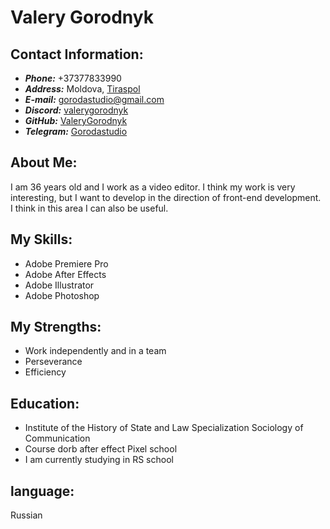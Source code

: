 # Valery Gorodnyk

## Contact Information:
* ___Phone:___ +37377833990
* ___Address:___ Moldovа, [Tiraspol](https://www.google.com/maps/place/%D0%A2%D0%B8%D1%80%D0%B0%D1%81%D0%BF%D0%BE%D0%BB%D1%8C/@46.8398122,29.5854582,13.75z/data=!4m6!3m5!1s0x40c902e8fd3f4cbf:0xfffe2ce60be34818!8m2!3d46.848185!4d29.5968051!16zL20vMHBkYnM?entry=ttu)
* ___E-mail:___ gorodastudio@gmail.com
* ___Discord:___ [valerygorodnyk](https://discordapp.com/users/1116318462537633852/)
* ___GitHub:___ [ValeryGorodnyk](https://github.com/ValeryGorodnyk)
* ___Telegram:___ [Gorodastudio](https://t.me/Gorodastudio)

## About Me:
I am 36 years old and I work as a video editor. I think my work is very interesting, but I want to develop in the direction of front-end development. I think in this area I can also be useful.

## My Skills:
* Adobe Premiere Pro
* Adobe After Effects
* Adobe Illustrator
* Adobe Photoshop

## My Strengths:
* Work independently and in a team
* Perseverance
* Efficiency

## Education:
* Institute of the History of State and Law Specialization Sociology of Communication
* Course dorb after effect Pixel school
* I am currently studying in RS school

## language:
Russian
